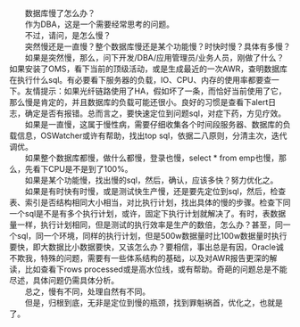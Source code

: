 　　数据库慢了怎么办？  
　　作为DBA，这是一个需要经常思考的问题。  
　　不过，请问，是怎么慢？  
　　突然慢还是一直慢？整个数据库慢还是某个功能慢？时快时慢？具体有多慢？  
　　如果是突然慢，那么，问下开发/DBA/应用管理员/业务人员，刚做了什么？如果安装了OMS，看下当前的顶级活动，或是生成最近的一次AWR，查明数据库在执行什么sql。有必要看下服务器的负载，IO、CPU、内存的使用率都要查一下。友情提示：如果光纤链路使用了HA，假如坏了一条，而恰好当前使用了它，那么慢是肯定的，并且数据库的负载可能还很小。良好的习惯是查看下alert日志，确定是否有报错。总而言之，要快速定位到问题sql，对症下药，方见疗效。  
　　如果是一直慢，这属于慢性病，需要仔细收集各个时间段服务器、数据库的负载信息，OSWatcher或许有帮助，找出top sql，依据二八原则，分清主次，迭代调优。  
　　如果整个数据库都慢，做什么都慢，登录也慢，select * from emp也慢，那么，先看下CPU是不是到了100%。  
　　如果是某个功能慢，找出慢的sql，然后，确认，应该多快？努力优化之。  
　　如果是有时快有时慢，或是测试快生产慢，还是要先定位到sql，然后，检查表、索引是否结构相同大小相当，对比执行计划，找出具体的慢的步骤。检查下同一个sql是不是有多个执行计划，或许，固定下执行计划就解决了。有时，表数据量一样，执行计划相同，但是测试的执行效率是生产的数倍，怎么办？甚至，同一个sql，同一个环境，同样的执行计划，但是500w数据量时比100w数据量时执行要快，即大数据比小数据要快，又该怎么办？要相信，事出总是有因，Oracle诚不欺我，特殊的问题，需要有一些体系结构的基础，以及对AWR报告更深的解读，比如查看下rows processed或是高水位线，或有帮助。奇葩的问题总是不能尽述，具体问题仍需具体分析。  
　　总之，慢有不同，处理自然有不同。  
　　但是，归根到底，无非是定位到慢的瓶颈，找到罪魁祸首，优化之，也就是了。  
